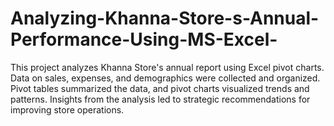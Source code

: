 # Analyzing-Khanna-Store-s-Annual-Performance-Using-MS-Excel-
This project analyzes Khanna Store's annual report using Excel pivot charts. Data on sales, expenses, and demographics were collected and organized. Pivot tables summarized the data, and pivot charts visualized trends and patterns. Insights from the analysis led to strategic recommendations for improving store operations.
